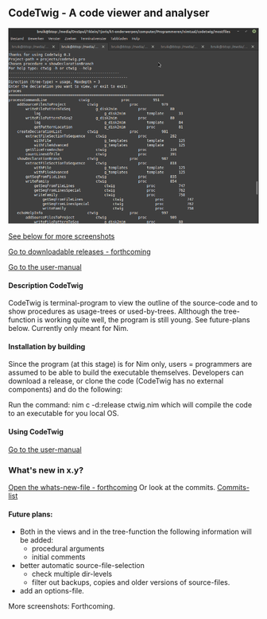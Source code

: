 ## CodeTwig - A code viewer and analyser

![01](mostfiles/pictures/codetwig_declarations_tree.png)

[See below for more screenshots](#more-screenshots)

[Go to downloadable releases - forthcoming](https://github.com/some-avail/codetwig/releases "Downloads for CodeTwig")

[Go to the user-manual](mostfiles/manual_codetwig.txt)



#### Description CodeTwig

CodeTwig is terminal-program to view the outline of the source-code and to show procedures as usage-trees or used-by-trees. Allthough the tree-function is working quite well, the program is still young. See future-plans below.
Currently only meant for Nim.


#### Installation by building
Since the program (at this stage) is for Nim only, users = programmers are assumed to be able to build the executable themselves.
Developers can download a release, or clone the code 
(CodeTwig has no external components) and do the following:

Run the command:
nim c -d:release ctwig.nim
which will compile the code to an executable for you local OS.


#### Using CodeTwig
[Go to the user-manual](mostfiles/manual_codetwig.txt)


### What's new in x.y?
[Open the whats-new-file - forthcoming]()
Or look at the commits.
[Commits-list](https://github.com/some-avail/codetwig/commits/main)



#### Future plans:
- Both in the views and in the tree-function the following information will be added:
  - procedural arguments
  - initial comments
- better automatic source-file-selection
  - check multiple dir-levels
  - filter out backups, copies and older versions of source-files.
- add an options-file.



<a name="more-screenshots">More screenshots:</a>
Forthcoming.